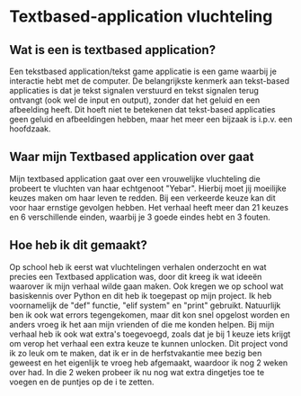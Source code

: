 # Textbased-application vluchteling

## Wat is een is textbased application?

Een tekstbased application/tekst game applicatie is een game waarbij je interactie hebt met de computer. De belangrijkste kenmerk aan tekst-based applicaties is dat je tekst signalen verstuurd en tekst signalen terug ontvangt (ook wel de input en output), zonder dat het geluid en een afbeelding heeft. Dit hoeft niet te betekenen dat tekst-based applicaties geen geluid en afbeeldingen hebben, maar het meer een bijzaak is i.p.v. een hoofdzaak.

## Waar mijn Textbased application over gaat

Mijn textbased application gaat over een vrouwelijke vluchteling die probeert te vluchten van haar echtgenoot "Yebar". Hierbij moet jij moeilijke keuzes maken om haar leven te redden. Bij een verkeerde keuze kan dit voor haar ernstige gevolgen hebben. Het verhaal heeft meer dan 21 keuzes en 6 verschillende einden, waarbij je 3 goede eindes hebt en 3 fouten.

## Hoe heb ik dit gemaakt?

Op school heb ik eerst wat vluchtelingen verhalen onderzocht en wat precies een Textbased application was, door dit kreeg ik wat ideeën waarover ik mijn verhaal wilde gaan maken. Ook kregen we op school wat basiskennis over Python en dit heb ik toegepast op mijn project. Ik heb voornamelijk de "def" functie, "elif system" en "print" gebruikt.
Natuurlijk ben ik ook wat errors tegengekomen, maar dit kon snel opgelost worden en anders vroeg ik het aan mijn vrienden of die me konden helpen. Bij mijn verhaal heb ik ook wat extra's toegevoegd, zoals dat je bij 1 keuze iets krijgt om verop het verhaal een extra keuze te kunnen unlocken. Dit project vond ik zo leuk om te maken, dat ik er in de herfstvakantie mee bezig ben geweest en het eigenlijk te vroeg heb afgemaakt, waardoor ik nog 2 weken over had. In die 2 weken probeer ik nu nog wat extra dingetjes toe te voegen en de puntjes op de i te zetten.